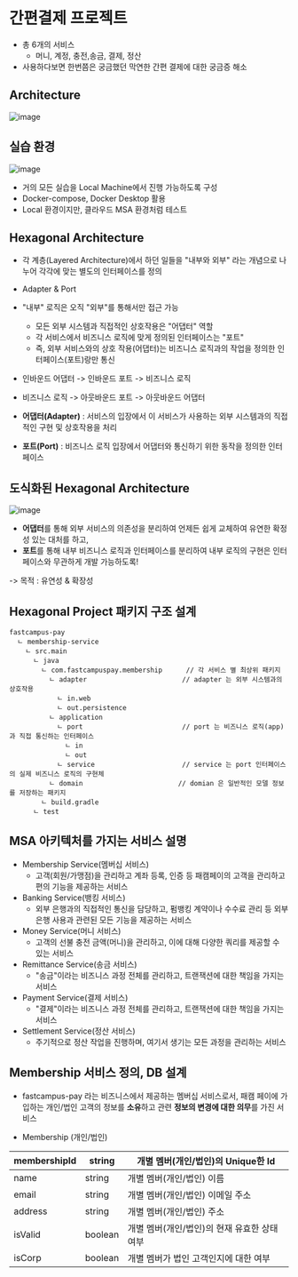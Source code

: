 # 간편결제 프로젝트
- 총 6개의 서비스
  - 머니, 계정, 충전,송금, 결제, 정산
- 사용하다보면 한번쯤은 궁금했던 막연한 간편 결제에 대한 궁금증 해소

## Architecture
![image](https://github.com/user-attachments/assets/14efd480-fe9d-4779-80d7-44ab2b184b7e)


## 실습 환경
![image](https://github.com/user-attachments/assets/6a0651ea-3036-46c5-99a7-d589e7a5470b)

- 거의 모든 실습을 Local Machine에서 진행 가능하도록 구성
- Docker-compose, Docker Desktop 활용
- Local 환경이지만, 클라우드 MSA 환경처럼 테스트

## Hexagonal Architecture
- 각 계층(Layered Architecture)에서 하던 일들을 "내부와 외부" 라는 개념으로 나누어 각각에 맞는 별도의 인터페이스를 정의
- Adapter & Port

- "내부" 로직은 오직 "외부"를 통해서만 접근 가능
  - 모든 외부 시스템과 직접적인 상호작용은 "어댑터" 역할
  - 각 서비스에서 비즈니스 로직에 맞게 정의된 인터페이스는 "포트"
  - 즉, 외부 서비스와의 상호 작용(어댑터)는 비즈니스 로직과의 작업을 정의한 인터페이스(포트)랑만 통신
 
- 인바운드 어댑터 -> 인바운드 포트 -> 비즈니스 로직
- 비즈니스 로직 -> 아웃바운드 포트 -> 아웃바운드 어댑터

- **어댑터(Adapter)** : 서비스의 입장에서 이 서비스가 사용하는 외부 시스템과의 직접적인 구현 및 상호작용을 처리

- **포트(Port)** : 비즈니스 로직 입장에서 어댑터와 통신하기 위한 동작을 정의한 인터페이스

## 도식화된 Hexagonal Architecture
![image](https://github.com/user-attachments/assets/e5487f43-aed1-43d4-b961-6d3a3f334409)

- **어댑터**를 통해 외부 서비스의 의존성을 분리하여 언제든 쉽게 교체하여 유연한 확정성 있는 대처를 하고,
- **포트**를 통해 내부 비즈니스 로직과 인터페이스를 분리하여 내부 로직의 구현은 인터페이스와 무관하게 개발 가능하도록!

-> 목적 : 유연성 & 확장성


##  Hexagonal Project 패키지 구조 설계
```
fastcampus-pay
  ㄴ membership-service
    ㄴ src.main
      ㄴ java
        ㄴ com.fastcampuspay.membership      // 각 서비스 별 최상위 패키지
          ㄴ adapter                        // adapter 는 외부 시스템과의 상호작용
            ㄴ in.web
            ㄴ out.persistence
          ㄴ application  
            ㄴ port                         // port 는 비즈니스 로직(app)과 직접 통신하는 인터페이스
              ㄴ in
              ㄴ out
            ㄴ service                      // service 는 port 인터페이스의 실제 비즈니스 로직의 구현체
          ㄴ domain                        // domian 은 일반적인 모델 정보를 저장하는 패키지
        ㄴ build.gradle
      ㄴ test
```
## MSA 아키텍처를 가지는 서비스 설명
- Membership Service(멤버십 서비스)
  - 고객(회원/가맹점)을 관리하고 계좌 등록, 인증 등 패캠페이의 고객을 관리하고 편의 기능을 제공하는 서비스
- Banking Service(뱅킹 서비스)
  - 외부 은행과의 직접적인 통신을 담당하고, 펌뱅킹 계약이나 수수료 관리 등 외부 은행 사용과 관련된 모든 기능을 제공하는 서비스
- Money Service(머니 서비스)
  - 고객의 선불 충전 금액(머니)을 관리하고, 이에 대해 다양한 쿼리를 제공할 수 있는 서비스
- Remittance Service(송금 서비스)
  - "송금"이라는 비즈니스 과정 전체를 관리하고, 트랜잭션에 대한 책임을 가지는 서비스
- Payment Service(결제 서비스)
  - "결제"이라는 비즈니스 과정 전체를 관리하고, 트랜잭션에 대한 책임을 가지는 서비스
- Settlement Service(정산 서비스)
  - 주기적으로 정산 작업을 진행하며, 여기서 생기는 모든 과정을 관리하는 서비스     

## Membership 서비스 정의, DB 설계
- fastcampus-pay 라는 비즈니스에서 제공하는 멤버십 서비스로서, 패캠 페이에 가입하는 개인/법인 고객의 정보를 **소유**하고 관련 **정보의 변경에 대한 의무**를 가진 서비스

- Membership (개인/법인)

| membershipId | string  |개별 멤버(개인/법인)의 Unique한 Id|
|--------------|---------|------------------------------------|
| name         | string  |개별 멤버(개인/법인) 이름|
| email        | string  |개별 멤버(개인/법인) 이메일 주소|
| address      | string  |개별 멤버(개인/법인) 주소|
| isValid      | boolean |개별 멤버(개인/법인)의 현재 유효한 상태 여부|
| isCorp       | boolean |개별 멤버가 법인 고객인지에 대한 여부|




